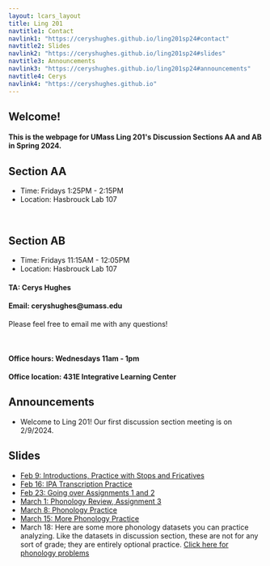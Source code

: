 ```yaml
---
layout: lcars_layout
title: Ling 201
navtitle1: Contact
navlink1: "https://ceryshughes.github.io/ling201sp24#contact"
navtitle2: Slides
navlink2: "https://ceryshughes.github.io/ling201sp24#slides"
navtitle3: Announcements
navlink3: "https://ceryshughes.github.io/ling201sp24#announcements"
navtitle4: Cerys
navlink4: "https://ceryshughes.github.io"
---
```

<section id="info">


<h1 class="go-butterscotch"> Welcome! </h1>

<h4 class = "go-butterscotch"> This is the webpage for UMass Ling 201's Discussion Sections AA and AB in Spring 2024.</h4>

<h2> Section AA </h2>
<ul class="lcars-list">
<li> Time: Fridays 1:25PM - 2:15PM</li>
<li> Location: Hasbrouck Lab 107</li>
</ul>

<br>

<h2> Section AB </h2>
<ul class="lcars-list">
<li> Time: Fridays 11:15AM - 12:05PM</li>
<li> Location: Hasbrouck Lab 107</li>
</ul>

</section>
<div class="lcars-bar">
</div>

<section id="contact">
<h4> TA: Cerys Hughes </h4>
<h4> Email: ceryshughes@umass.edu </h4>
<p> Please feel free to email me with any questions!</p>
<br>
<h4> Office hours: Wednesdays 11am - 1pm </h4>
<h4> Office location: 431E Integrative Learning Center </h4>
</section>


<div class="lcars-bar">
</div>

<section id="announcements">
<h2> Announcements </h2>
<ul class="lcars-list">
<li class="go-green"> Welcome to Ling 201! Our first discussion section meeting is on 2/9/2024. </li>
</ul>


</section>
<div class="lcars-bar">
</div>


<section id="slides">
<h2> Slides </h2>
<ul class="lcars-list">
<li> <a href = "/files/personal/teaching/Ling201Sp24/1_Intro_Stops_Fricatives.pdf">Feb 9: Introductions, Practice with Stops and Fricatives </a></li>
<li class="go-gold"> <a class="go-gold" href = "/files/personal/teaching/Ling201Sp24/2_IPA_Transcription_Practice.pdf">Feb 16: IPA Transcription Practice </a></li>
<li> <a href = "/files/personal/teaching/Ling201Sp24/3_Assignment_1_2.pdf">Feb 23: Going over Assignments 1 and 2 </a></li>
<li> <a class ="go-gold" href = "/files/personal/teaching/Ling201Sp24/4_Phonology_Review.pdf">March 1: Phonology Review, Assignment 3 </a></li>
<li> <a href = "/files/personal/teaching/Ling201Sp24/5_Phonology_Practice.pdf">March 8: Phonology Practice</a></li>
<li> <a class ="go-gold" href = "/files/personal/teaching/Ling201Sp24/6_Phonology_Practice_2.pdf">March 15: More Phonology Practice </a></li>
<li> March 18: Here are some more phonology datasets you can practice analyzing. Like the datasets in discussion section, these are not for any sort of grade; they are entirely optional practice. <a href = "/files/personal/teaching/Ling201Sp24/more_phonology_practice.pdf"> Click here for phonology problems </a> </li>
</ul>








